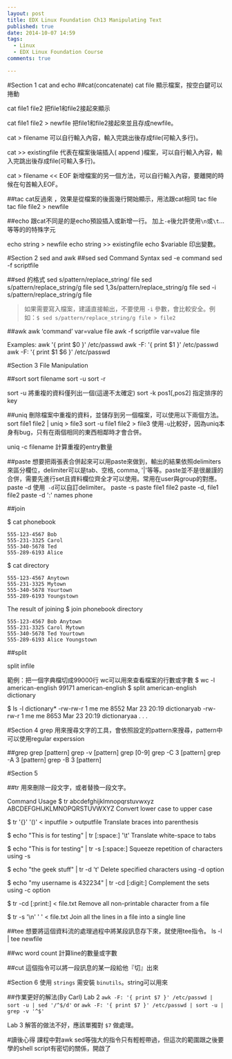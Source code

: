 ```yaml
---
layout: post
title: EDX Linux Foundation Ch13 Manipulating Text
published: true
date: 2014-10-07 14:59
tags:
  - Linux
  - EDX Linux Foundation Course
comments: true

---
```

#Section 1 cat and echo
##cat(concatenate)
cat file
顯示檔案，按空白鍵可以捲動

cat file1 file2
把file1和file2接起來顯示

cat file1 file2 > newfile
把file1和file2接起來並且存成newfile。

cat > filename
可以自行輸入內容，輸入完跳出後存成file(可輸入多行)。

cat >> existingfile
代表在檔案後端插入( append )檔案，可以自行輸入內容，輸入完跳出後存成file(可輸入多行)。

cat > filename << EOF
新增檔案的另一個方法，可以自行輸入內容，要離開的時候在句首輸入EOF。

##tac
cat反過來 ，效果是從檔案的後面幾行開始顯示，用法跟cat相同
tac file
tac file file2 > newfile



##echo
跟cat不同是的是echo預設插入或新增一行。
加上```-e```後允許使用`\n`或`\t`...等等的的特殊字元

echo string > newfile
echo string >> existingfile
echo $variable
印出變數。

#Section 2 sed and awk
##sed
sed Command Syntax
sed -e command <filename>
sed -f scriptfile <filename>

##sed 的格式
sed s/pattern/replace_string/ file
sed s/pattern/replace_string/g file
sed 1,3s/pattern/replace_string/g file
sed -i s/pattern/replace_string/g file

> 如果需要寫入檔案，建議直接輸出，不要使用 `-i` 參數，會比較安全。例如：`$ sed s/pattern/replace_string/g file > file2`

##awk
awk ‘command’ var=value file
awk -f scriptfile var=value file

Examples:
awk '{ print $0 }' /etc/passwd
awk -F: '{ print $1 }' /etc/passwd
awk -F: '{ print $1 $6 }' /etc/passwd

#Section 3 File Manipulation

##sort
sort filename
sort -u
sort -r

sort -u 將重複的資料僅列出一個(這邊不太確定)
sort -k pos1[,pos2] 指定排序的key

##uniq
刪除檔案中重複的資料，並儲存到另一個檔案，可以使用以下兩個方法。
sort file1 file2 | uniq > file3
sort -u file1 file2 > file3
使用`-u`比較好，因為uniq本身有bug，只有在兩個相同的東西相鄰時才會合併。

uniq -c filename
計算重複的entry數量

##paste
想要把兩張表合併起來可以用paste來做到，輸出的結果依照delimiters來區分欄位，delimiter可以是tab、空格, comma,  '|'等等。paste並不是很嚴謹的合併，需要先進行set且資料欄位齊全才可以使用。常用在user與group的對應。
paste -d
使用` -d`可以自訂delimiter。
paste -s
paste file1 file2
paste -d, file1 file2
paste -d ':' names phone

##join

$ cat phonebook
```
555-123-4567 Bob
555-231-3325 Carol
555-340-5678 Ted
555-289-6193 Alice
```

$ cat directory
```
555-123-4567 Anytown
555-231-3325 Mytown
555-340-5678 Yourtown
555-289-6193 Youngstown
```

The result of joining
$ join phonebook directory
```
555-123-4567 Bob Anytown
555-231-3325 Carol Mytown
555-340-5678 Ted Yourtown
555-289-6193 Alice Youngstown
```
##split

split infile <Prefix>

範例：把一個字典檔切成99000行
wc可以用來查看檔案的行數或字數
$ wc -l american-english
99171 american-english
$ split american-english dictionary

$ ls -l dictionary*
-rw-rw-r 1 me me 8552 Mar 23 20:19 dictionaryab
-rw-rw-r 1 me me 8653 Mar 23 20:19 dictionaryaa
. . .


#Section 4 grep
用來搜尋文字的工具，會依照設定的pattern來搜尋，pattern中可以使用regular experssion

##grep
grep [pattern] <filename>
grep -v [pattern] <filename>
grep [0-9] <filename>
grep -C 3 [pattern] <filename>
grep -A 3 [pattern] <filename>
grep -B 3 [pattern] <filename>

#Section 5

##tr
用來刪除一段文字，或者替換一段文字。

Command	Usage
$ tr abcdefghijklmnopqrstuvwxyz ABCDEFGHIJKLMNOPQRSTUVWXYZ
Convert lower case to upper case

$ tr '{}' '()' < inputfile >
outputfile	Translate braces into parenthesis

$ echo "This is for testing" | tr [:space:] '\t'
Translate white-space to tabs

$ echo "This is for testing" | tr -s [:space:]
Squeeze repetition of characters using -s

$ echo "the geek stuff" | tr -d 't'
Delete specified characters using -d option

$ echo "my username is 432234" | tr -cd [:digit:]
Complement the sets using -c option

$ tr -cd [:print:] < file.txt
Remove all non-printable character from a file

$ tr -s '\n' ' ' < file.txt
Join all the lines in a file into a single line

##tee
想要將這個資料流的處理過程中將某段訊息存下來，就使用tee指令。
 ls -l | tee newfile

##wc
word count
計算line的數量或字數

##cut
這個指令可以將一段訊息的某一段給他『切』出來

#Section 6
使用 `strings` 需安裝 `binutils`。string可以用來

##作業更好的解法(By Carl)
Lab 2
`awk -F: '{ print $7 }' /etc/passwd | sort -u | sed '/^$/d'` or
`awk -F: '{ print $7 }' /etc/passwd | sort -u | grep -v '^$'`

Lab 3
解答的做法不好，應該單獨對 `$7` 做處理。

#讀後心得
課程中對awk sed等強大的指令只有輕輕帶過，但這次的範圍跟之後要學的shell script有密切的關係，開啟了
